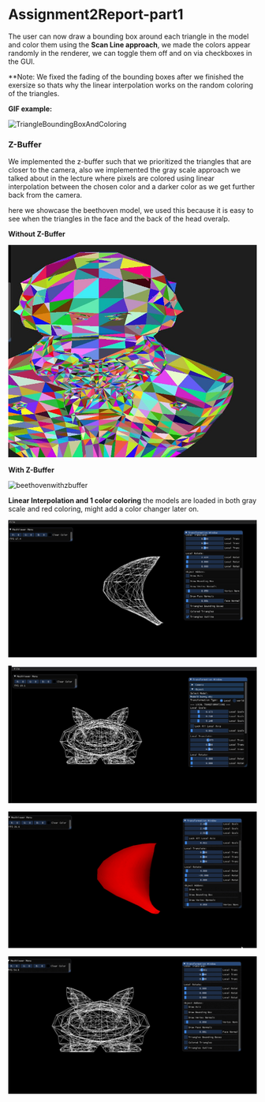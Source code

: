 # Assignment2Report-part1

The user can now draw a bounding box around each triangle in the model and color them using the **Scan Line approach**, we made the colors appear randomly in the renderer, we can  toggle them off and on via checkboxes in the GUI.

**Note: We fixed the fading of the bounding boxes after we finished the exersize so thats why the linear interpolation works on the random coloring of the triangles.

**GIF example:**

![TriangleBoundingBoxAndColoring](part1Pics/TriangleBoundingBoxAndColoring-min.gif)

### Z-Buffer

We implemented the z-buffer such that we prioritized the triangles that are closer to the camera, also we implemented the gray scale approach we talked about in the lecture where pixels are colored using linear interpolation between the chosen color and a darker color as we get further back from the camera.

here we showcase the beethoven model, we used this because it is easy to see when the triangles in the face and the back of the head overalp.

**Without Z-Buffer**

![beethovenwithoutz](part1Pics/beethovenwithoutz.jpg)

**With Z-Buffer**

![beethovenwithzbuffer](part1Pics/beethovenwithzbuffer-min.gif)

**Linear Interpolation and 1 color coloring**
the models are loaded in both gray scale and red coloring, might add a color changer later on.

![banana1color](part1Pics/banana1color.gif)

![bunny1color](part1Pics/bunny1color.gif)

![banana1color](part1Pics/banana1color-min.gif)

![bunny1color](part1Pics/bunny1color-min.gif)
